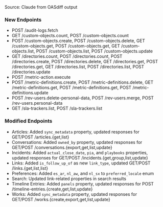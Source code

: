 <Info>Source: Claude from OASdiff output</Info>

### New Endpoints
- POST /audit-logs.fetch
- GET /custom-objects.count, POST /custom-objects.count
- POST /custom-objects.create, POST /custom-objects.delete, GET /custom-objects.get, POST /custom-objects.get, GET /custom-objects.list, POST /custom-objects.list, POST /custom-objects.update
- GET /directories.count, POST /directories.count, POST /directories.create, POST /directories.delete, GET /directories.get, POST /directories.get, GET /directories.list, POST /directories.list, POST /directories.update
- POST /metric-action.execute
- POST /metric-definitions.create, POST /metric-definitions.delete, GET /metric-definitions.get, POST /metric-definitions.get, POST /metric-definitions.update
- POST /rev-users.delete-personal-data, POST /rev-users.merge, POST /rev-users.personal-data
- GET /sla-trackers.list, POST /sla-trackers.list

### Modified Endpoints

- Articles: Added `sync_metadata` property, updated responses for GET/POST /articles.{get,list}
- Conversations: Added `owned_by` property, updated responses for GET/POST /conversations.{export,get,list,update}
- Incidents: Added `actual_close_date`, `pia`, and `playbooks` properties, updated responses for GET/POST /incidents.{get,group,list,update}
- Links: Added `is_follow_up_of` as new `link_type`, updated GET/POST /links.{get,list,list}
- Preferences: Added `es_ar`, `nl_aw`, and `nl_sx` to `preferred_locale` enum
- Search: Updated link-related properties in search results
- Timeline Entries: Added `panels` property, updated responses for POST /timeline-entries.{create,get,list,update}
- Works: Added `sync_metadata` property, updated responses for GET/POST /works.{create,export,get,list,update}